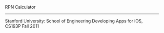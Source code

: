 RPN Calculator

***

Stanford University: School of Engineering
Developing Apps for iOS, CS193P Fall 2011
